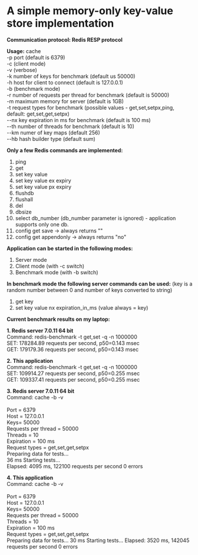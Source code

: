 # A simple memory-only key-value store implementation

**Communication protocol: Redis RESP protocol**

**Usage:** cache<br>
  -p port (default is 6379)<br>
  -c (client mode)<br>
  -v (verbose)<br>
  -k number of keys for benchmark (default us 50000)<br>
  -h host for client to connect (default is 127.0.0.1)<br>
  -b (benchmark mode)<br>
  -r number of requests per thread for benchmark (default is 50000)<br>
  -m maximum memory for server (default is 1GB)<br>
  -t request types for benchmark (possible values - get,set,setpx,ping, default: get,set,get,setpx)<br>
  --nx key expiration in ms for benchmark (default is 100 ms)<br>
  --th number of threads for benchmark (default is 10)<br>
  --km numer of key maps (default 256)<br>
  --hb hash builder type (default sum)<br>

**Only a few Redis commands are implemented:**

1. ping
2. get
3. set key value
4. set key value ex expiry
5. set key value px expiry
6. flushdb
7. flushall
8. del
9. dbsize
10. select db_number (db_number parameter is ignored) - application supports only one db.
11. config get save -> always returns ""
12. config get appendonly -> always returns "no"

**Application can be started in the following modes:**
1. Server mode 
2. Client mode (with -c switch)
3. Benchmark mode (with -b switch)

**In benchmark mode the following server commands can be used:** (key is a random number between 0 and number of keys converted to string)
1. get key
2. set key value nx expiration_in_ms (value always = key)

**Current benchmark results on my laptop:**

**1. Redis server 7.0.11 64 bit**<br>
Command: redis-benchmark -t get,set -q -n 1000000<br>
SET: 178284.89 requests per second, p50=0.143 msec                    
GET: 179179.36 requests per second, p50=0.143 msec

**2. This application**<br>
Command: redis-benchmark -t get,set -q -n 1000000<br>
SET: 109914.27 requests per second, p50=0.255 msec                    
GET: 109337.41 requests per second, p50=0.255 msec

**3. Redis server 7.0.11 64 bit**<br>
Command: cache -b -v<br>                  
Port = 6379<br>
Host = 127.0.0.1<br>
Keys= 50000<br>
Requests per thread = 50000<br>
Threads = 10<br>
Expiration = 100 ms<br>
Request types = get,set,get,setpx<br>
Preparing data for tests...<br>
36 ms Starting tests...<br>
Elapsed: 4095 ms, 122100 requests per second 0 errors

**4. This application**<br>
Command: cache -b -v<br>                  
Port = 6379<br>
Host = 127.0.0.1<br>
Keys= 50000<br>
Requests per thread = 50000<br>
Threads = 10<br>
Expiration = 100 ms<br>
Request types = get,set,get,setpx<br>
Preparing data for tests...
30 ms Starting tests...
Elapsed: 3520 ms, 142045 requests per second 0 errors
